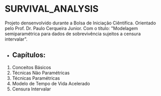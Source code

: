 # SURVIVAL_ANALYSIS
Projeto densenvolvido durante a Bolsa de Iniciação Ciêntifica. Orientado pelo Prof. Dr. Paulo Cerqueira Junior. Com o título: "Modelagem semiparamétrica para dados de sobrevivência sujeitos a censura intervalar".

* ## Capítulos:
1. Conceitos Básicos
2. Técnicas Não Paramétricas
3. Técnicas Paramétricas
4. Modelo de Tempo de Vida Acelerado
5. Censura Intervalar
